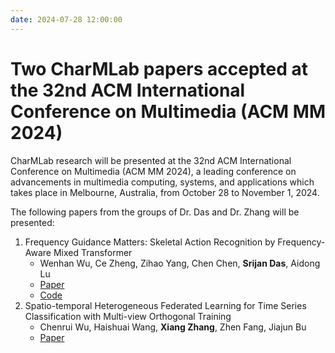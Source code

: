 ```yaml
---
date: 2024-07-28 12:00:00
---
```


# Two CharMLab papers accepted at the 32nd ACM International Conference on Multimedia (ACM MM 2024)

CharMLab research will be presented at the 32nd ACM International Conference on Multimedia (ACM MM 2024), a leading conference on advancements in multimedia computing, systems, and applications which takes place in Melbourne, Australia, from October 28 to November 1, 2024.

<!-- more -->

The following papers from the groups of Dr. Das and Dr. Zhang will be presented:

1. Frequency Guidance Matters: Skeletal Action Recognition by Frequency-Aware Mixed Transformer
   - Wenhan Wu, Ce Zheng, Zihao Yang, Chen Chen, **Srijan Das**, Aidong Lu
   - [Paper](https://doi.org/10.1145/3664647.3681009)
   - [Code](https://github.com/wenhanwu95/FreqMixFormer)
2. Spatio-temporal Heterogeneous Federated Learning for Time Series Classification with Multi-view Orthogonal Training
   - Chenrui Wu, Haishuai Wang, **Xiang Zhang**, Zhen Fang, Jiajun Bu
   - [Paper](https://doi.org/10.1145/3664647.3680733)
